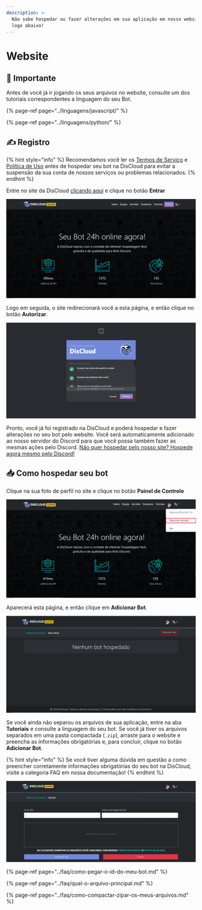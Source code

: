 ```yaml
---
description: >-
  Não sabe hospedar ou fazer alterações em sua aplicação em nosso website? Confira
  logo abaixo!
---
```


# Website

## 📜 Importante

Antes de você já ir jogando os seus arquivos no website, consulte um dos tutoriais correspondentes a linguagem do seu Bot.

{% page-ref page="../linguagens/javascript/" %}

{% page-ref page="../linguagens/python/" %}

## ✍ Registro

{% hint style="info" %}
Recomendamos você ler os [Termos de Serviço](../../terms.md) e [Política de Uso](../../policy.md) antes de hospedar seu bot na DisCloud para evitar a suspensão da sua conta de nossos serviços ou problemas relacionados.
{% endhint %}

Entre no site da DisCloud [clicando aqui](https://discloudbot.com) e clique no botão **Entrar**

![](../../.gitbook/assets/image%20%2815%29.png)

Logo em seguida, o site redirecionará você a esta página, e então clique no botão **Autorizar**.

![](../../.gitbook/assets/image%20%2828%29.png)

Pronto, você já foi registrado na DisCloud e poderá hospedar e fazer alterações no seu bot pelo website. Você será automaticamente adicionado ao nosso servidor do Discord para que você possa também fazer as mesmas ações pelo Discord. [Não quer hospedar pelo nosso site? Hospede agora mesmo pelo Discord!](discord.md)

## 📥 Como hospedar seu bot

Clique na sua foto de perfil no site e clique no botão **Painel de Controle**

![](../../.gitbook/assets/image%20%2814%29.png)

Aparecerá esta página, e então clique em **Adicionar Bot**.

![](../../.gitbook/assets/image%20%2827%29.png)

Se você ainda não separou os arquivos de sua aplicação, entre na aba **Tutoriais** e consulte a linguagem do seu bot. Se você já tiver os arquivos separados em uma pasta compactada \(`.zip`\), arraste para o website e preencha as informações obrigatórias e, para concluir, clique no botão **Adicionar Bot**.

{% hint style="info" %}
Se você tiver alguma dúvida em questão a como preencher corretamente informações obrigatórias do seu bot na DisCloud, visite a categoria FAQ em nossa documentação!
{% endhint %}

![](../../.gitbook/assets/image%20%2844%29.png)

{% page-ref page="../faq/como-pegar-o-id-do-meu-bot.md" %}

{% page-ref page="../faq/qual-o-arquivo-principal.md" %}

{% page-ref page="../faq/como-compactar-zipar-os-meus-arquivos.md" %}

